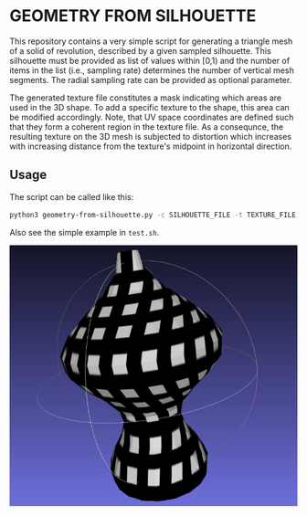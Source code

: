GEOMETRY FROM SILHOUETTE
========================

This repository contains a very simple script for generating a triangle mesh of a solid of revolution, described by a given sampled silhouette. 
This silhouette must be provided as list of values within [0,1) and the number of items in the list (i.e., sampling rate) determines the number of vertical mesh segments. 
The radial sampling rate can be provided as optional parameter.

The generated texture file constitutes a mask indicating which areas are used in the 3D shape. To add a specific texture to the shape, this area can be modified accordingly. 
Note, that UV space coordinates are defined such that they form a coherent region in the texture file. As a consequnce, the resulting texture on the 3D mesh is subjected to distortion which increases with increasing distance from the texture's midpoint in horizontal direction. 

## Usage

The script can be called like this:
```bash
python3 geometry-from-silhouette.py -c SILHOUETTE_FILE -t TEXTURE_FILE -o OUTPUT_FILE [--radial-segments=NUM_R_SEGMENTS] [--texture-vpixels=NUM_VERTICAL_TEXTURE_PIXELS]
```
Also see the simple example in `test.sh`. 

![Screenshot of the example in 3D editor](screenshot-example.png)
